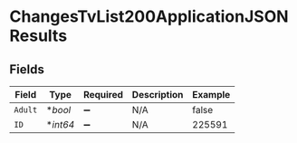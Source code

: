 # ChangesTvList200ApplicationJSONResults


## Fields

| Field              | Type               | Required           | Description        | Example            |
| ------------------ | ------------------ | ------------------ | ------------------ | ------------------ |
| `Adult`            | **bool*            | :heavy_minus_sign: | N/A                | false              |
| `ID`               | **int64*           | :heavy_minus_sign: | N/A                | 225591             |
